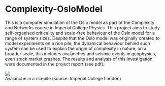 # Complexity-OsloModel

This is a computer simulation of the Oslo model as part of the Complexity and Networks course in Imperial College Physics. This project aims to study self-organised criticality and scale-free behaviour of the Oslo model for a range of system sizes. Despite that the Oslo model was originally created to model experiments on a rice pile, the dynamical behaviour behind such system can be used to explain the origin of complexity in nature, on a broader scale, this includes avalanches and seismic events in geophysics, even stock market crashes. The results and analysis of this investigation were documented in the project report (see pdf).

<img src="https://user-images.githubusercontent.com/97603154/190463795-c1fefc95-6946-4762-9484-b56e9d41adcb.jpeg">
<figcaption>Avalanche in a ricepile (source: Imperial College London)</figcaption>
